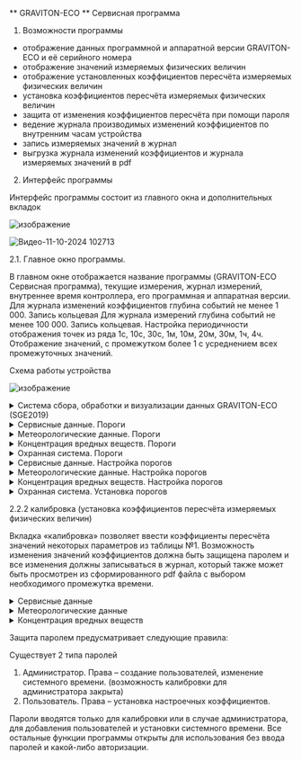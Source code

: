 ** GRAVITON-ECO **
Сервисная программа
1. Возможности программы
  - отображение данных программной и аппаратной версии GRAVITON-ECO и её серийного номера
  - отображение значений измеряемых физических величин
  - отображение установленных коэффициентов пересчёта измеряемых физических величин
  - установка коэффициентов пересчёта измеряемых физических величин
  - защита от изменения коэффициентов пересчёта при помощи пароля
  - ведение журнала производимых изменений коэффициентов по внутренним часам устройства
  - запись измеряемых значений в журнал
  - выгрузка журнала изменений коэффициентов и журнала измеряемых значений в pdf
2. Интерфейс программы

Интерфейс программы состоит из главного окна и дополнительных вкладок

![изображение](https://github.com/user-attachments/assets/274f37be-d5b4-4ae2-8dde-83a4df7dc780)

![Видео-11-10-2024 102713](https://github.com/user-attachments/assets/5c098ef7-12b9-4bc5-b394-4c9ba834ee7e)


2.1. Главное окно программы.

В главном окне отображается название программы (GRAVITON-ECO 
Сервисная программа), текущие измерения, журнал измерений, внутреннее время контроллера, его программная и аппаратная версии. 
Для журнала изменений коэффициентов  глубина событий не менее 1 000. Запись кольцевая
Для журнала измерений глубина событий не менее 100 000. Запись кольцевая. Настройка периодичности отображения точек из ряда 1с, 10с, 30с, 1м, 10м, 20м, 30м, 1ч, 4ч. Отображение значений, с промежутком более 1 с усреднением всех промежуточных значений.

Схема работы устройства

![изображение](https://github.com/user-attachments/assets/b74241ac-8602-4bda-8e91-634a9437a68d)

<details>
  <summary>Система сбора, обработки и визуализации данных GRAVITON-ECO (SGE2019)</summary>

В настоящий момент система SGE2019 позволяет собирать и обрабатывать данные от 6 устройств. Каждое устройство представляет собой измерительный модуль с датчиками и интерфейсом RS 232 (RS485), подключенный к конвертеру, преобразующему RS 232 в адресную линию связи ULC. Адресная линия связи ULC подключена к контроллеру PROTON (GRAVITON-M), осуществляющему циклический опрос измерительного модуля (Измерительных модулей) и преобразующему данные в протокол Modbus TCP. Контроллер PROTON (GRAVITON-M) через порт Ethernet подключен к микрокомпьютеру Raspberry Pi 4, который посредством встроенного GSM\Wi-Fi модема передаёт на удалённый сервер полученные данные и принимает от него команды управления.

На Raspberry Pi 4 установлена операционная система Linux, программное обеспечение Nodred. Nodred, через ядро опроса, опрашивает контроллер PROTON (GRAVITON-M) в протоколе Modbus TCP через Ethernet соединение. Затем данные конвертируются в MQTT сообщения, которые посредством встроенного GSM модема передаются на удалённый сервер.

</details>


<details>
  <summary>Сервисные данные. Пороги</summary>

| № пп | Адрес\№ Регистра | Тип регистра | Описание                              |
|------|------------------|---------------|---------------------------------------|
| 1    | 1\15             | 02            | Температура в измерителе Порог 1      |
| 1    | 1\16             | 02            | Температура в измерителе Порог 2      |
| 1    | 1\17             | 02            | Температура в измерителе dX/dT        |
| 2    | 1\18             | 02            | Влажность в измерителе Порог 1        |
| 2    | 1\19             | 02            | Влажность в измерителе Порог 2        |
| 2    | 1\20             | 02            | Влажность в измерителе dX/dT          |
| 3    | 1\3              | 02            | Давление в измерителе Порог 1         |
| 3    | 1\4              | 02            | Давление в измерителе Порог 2         |
| 3    | 1\5              | 02            | Давление в измерителе dX/dT           |
| 4    | 3\?              | 02            | Скорость пробоотбора Порог 1          |
| 4    | 3\?              | 02            | Скорость пробоотбора Порог 2          |
| 4    | 3\?              | 02            | Скорость пробоотбора dX/dT            |
| 5    | 1\6              | 02            | Напряжение Порог 1                   |
| 5    | 1\7              | 02            | Напряжение Порог 2                   |
| 5    | 1\8              | 02            | Напряжение dX/dT                     |

</details>
<details>
  <summary>Метеорологические данные. Пороги</summary>

| № пп | Адрес\№ Регистра | Тип регистра | Описание                              |
|------|------------------|---------------|---------------------------------------|
| 6    | 2\15             | 02            | Температура Порог 1                   |
| 6    | 2\16             | 02            | Температура Порог 2                   |
| 6    | 2\17             | 02            | Температура dX/dT                     |
| 7    | 2\18             | 02            | Влажность Порог 1                     |
| 7    | 2\19             | 02            | Влажность Порог 2                     |
| 7    | 2\20             | 02            | Влажность dX/dT                       |
| 8    | 2\3              | 02            | Давление Порог 1                      |
| 8    | 2\4              | 02            | Давление Порог 2                      |
| 8    | 2\5              | 02            | Давление dX/dT                        |

</details>

<details>
  <summary>Концентрация вредных веществ. Пороги</summary>

| № пп | Адрес\№ Регистра | Тип регистра | Описание                              |
|------|------------------|---------------|---------------------------------------|
| 11   | 1\30             | 02            | Оксид углерода (СО) Порог 1           |
| 11   | 1\31             | 02            | Оксид углерода (СО) Порог 2           |
| 11   | 1\32             | 02            | Оксид углерода (СО) dX/dT             |
| 12   | 1\36             | 02            | Оксид азота (NO) Порог 1              |
| 12   | 1\37             | 02            | Оксид азота (NO) Порог 2              |
| 12   | 1\38             | 02            | Оксид азота (NO) dX/dT                |
| 13   | 1\39             | 02            | Диоксид азота (NO2) Порог 1           |
| 13   | 1\40             | 02            | Диоксид азота (NO2) Порог 2           |
| 13   | 1\41             | 02            | Диоксид азота (NO2) dX/dT             |

</details>

<details>
  <summary>Охранная система. Пороги</summary>

| № пп | Адрес\№ Регистра | Тип регистра | Описание                              |
|------|------------------|---------------|---------------------------------------|
| 20   | 1\63             | 02            | Вибрация Порог 1                      |
| 20   | 1\64             | 02            | Вибрация Порог 2                      |
| 20   | 1\65             | 02            | Вибрация dX/dT                        |
| 21   | 1\60             | 02            | Угол наклона Порог 1                  |
| 21   | 1\61             | 02            | Угол наклона Порог 2                  |
| 21   | 1\62             | 02            | Угол наклона dX/dT                    |
| 22   | 3\6              | 02            | Датчик вскрытия Порог 1               |
| 22   | 3\7              | 02            | Датчик вскрытия Порог 2               |
| 22   | 3\8              | 02            | Датчик вскрытия dX/dT                 |

</details>
<details>
  <summary>Сервисные данные. Настройка порогов</summary>

| № пп | Адрес\№ Регистра | Тип регистра | Описание                              |
|------|------------------|---------------|---------------------------------------|
| 1    | 1\20             | 03,06         | Температура в измерителе Порог 1      |
| 1    | 1\21             | 03,06         | Температура в измерителе Порог 2      |
| 1    | 1\22             | 03,06         | Температура в измерителе dX           |
| 1    | 1\23             | 03,06         | Температура в измерителе dT           |
| 2    | 1\24             | 03,06         | Влажность в измерителе Порог 1        |
| 2    | 1\25             | 03,06         | Влажность в измерителе Порог 2        |
| 2    | 1\26             | 03,06         | Влажность в измерителе dX             |
| 2    | 1\27             | 03,06         | Влажность в измерителе dT             |
| 3    | 1\4              | 03,06         | Давление в измерителе Порог 1         |
| 3    | 1\5              | 03,06         | Давление в измерителе Порог 2         |
| 3    | 1\6              | 03,06         | Давление в измерителе dX              |
| 3    | 1\7              | 03,06         | Давление в измерителе dT              |
| 4    | 3\?              | 03,06         | Скорость пробоотбора Порог 1          |
| 4    | 3\?              | 03,06         | Скорость пробоотбора Порог 2          |
| 4    | 3\?              | 03,06         | Скорость пробоотбора dX               |
| 4    | 3\?              | 03,06         | Скорость пробоотбора dT               |
| 5    | 1\8              | 03,06         | Напряжение питания Порог 1            |
| 5    | 1\9              | 03,06         | Напряжение питания Порог 2            |
| 5    | 1\10             | 03,06         | Напряжение питания dX                 |
| 5    | 1\11             | 03,06         | Напряжение питания dT                 |

</details>

<details>
  <summary>Метеорологические данные. Настройка порогов</summary>

| № пп | Адрес\№ Регистра | Тип регистра | Описание                              |
|------|------------------|---------------|---------------------------------------|
| 6    | 2\20             | 03,06         | Температура Порог 1                   |
| 6    | 2\21             | 03,06         | Температура Порог 2                   |
| 6    | 2\22             | 03,06         | Температура dX                        |
| 6    | 2\23             | 03,06         | Температура dT                        |
| 7    | 2\24             | 03,06         | Влажность Порог 1                     |
| 7    | 2\25             | 03,06         | Влажность Порог 2                     |
| 7    | 2\26             | 03,06         | Влажность dX                          |
| 7    | 2\27             | 03,06         | Влажность dT                          |
| 8    | 2\4              | 03,06         | Давление Порог 1                      |
| 8    | 2\5              | 03,06         | Давление Порог 2                      |
| 8    | 2\6              | 03,06         | Давление dX                           |
| 8    | 2\7              | 03,06         | Давление dT                           |
| 9    | 1\28             | 03,06         | Скорость ветра (Освещенность) Порог 1 |
| 9    | 1\29             | 03,06         | Скорость ветра (Освещенность) Порог 2 |
| 9    | 1\30             | 03,06         | Скорость ветра (Освещенность) dX      |
| 9    | 1\31             | 03,06         | Скорость ветра (Освещенность) dT      |
| 10   | 2\8              | 03,06         | Направление ветра (Напряжение питания) Порог 1 |
| 10   | 2\9              | 03,06         | Направление ветра (Напряжение питания) Порог 2 |
| 10   | 2\10             | 03,06         | Направление ветра (Напряжение питания) dX       |
| 10   | 2\11             | 03,06         | Направление ветра (Напряжение питания) dT       |

</details>

<details>
  <summary>Концентрация вредных веществ. Настройка порогов</summary>

| № пп | Адрес\№ Регистра | Тип регистра | Описание                              |
|------|------------------|---------------|---------------------------------------|
| 11   | 1\40             | 03,06         | СО Порог 1                            |
| 11   | 1\41             | 03,06         | СО Порог 2                            |
| 11   | 1\42             | 03,06         | СО dX                                 |
| 11   | 1\43             | 03,06         | СО dT                                 |
| 12   | 1\48             | 03,06         | NО Порог 1                            |
| 12   | 1\49             | 03,06         | NО Порог 2                            |
| 12   | 1\50             | 03,06         | NО dX                                 |
| 12   | 1\51             | 03,06         | NО dT                                 |
| 13   | 1\52             | 03,06         | NО2 Порог 1                           |
| 13   | 1\53             | 03,06         | NО2 Порог 2                           |
| 13   | 1\54             | 03,06         | NО2 dX                                |
| 13   | 1\55             | 03,06         | NО2 dT                                |
| 14   | 1\76             | 03,06         | NH3 Порог 1                           |
| 14   | 1\77             | 03,06         | NH3 Порог 2                           |
| 14   | 1\78             | 03,06         | NH3 dX                                |
| 14   | 1\79             | NH3 dT                                |
| 15   | 1\44             | 03,06         | СО2 Порог 1                           |
| 15   | 1\45             | 03,06         | СО2 Порог 2                           |
| 15   | 1\46             | 03,06         | СО2 dX                                |
| 15   | 1\47             | 03,06         | СО2 dT                                |

</details>

<details>
  <summary>Охранная система. Установка порогов</summary>

| № пп | Адрес\№ Регистра | Тип регистра | Описание                              |
|------|------------------|---------------|---------------------------------------|
| 20   | 1\84             | 03,06         | Вибрация Порог 1                      |
| 20   | 1\85             | 03,06         | Вибрация Порог 2                      |
| 20   | 1\86             | 03,06         | Вибрация dX                           |
| 20   | 1\87             | 03,06         | Вибрация dT                           |
| 21   | 1\80             | 03,06         | Угол наклона Порог 1                  |
| 21   | 1\81             | 03,06         | Угол наклона Порог 2                  |
| 21   | 1\82             | 03,06         | Угол наклона dX                       |
| 21   | 1\83             | 03,06         | Угол наклона dT                       |
| 22   | 3\8              | 03,06         | Магнитное поле (Напряжение питания) Порог 1 |
| 22   | 3\9              | 03,06         | Магнитное поле (Напряжение питания) Порог 2 |
| 22   | 3\10             | 03,06         | Магнитное поле (Напряжение питания) dX       |
| 22   | 3\11             | 03,06         | Магнитное поле (Напряжение питания) dT       |

</details>

2.2.2 калибровка (установка коэффициентов пересчёта измеряемых физических величин)

Вкладка «калибровка» позволяет ввести коэффициенты пересчёта значений некоторых параметров из таблицы №1. Возможность изменения значений коэффициентов должна быть защищена паролем и все изменения должны записываться в журнал, который также может быть просмотрен из сформированного pdf файла с выбором необходимого промежутка времени.

<details>
  <summary>Сервисные данные</summary>

| № пп | Адрес\№ Регистра | Тип регистра | Описание                                          |
|------|------------------|---------------|---------------------------------------------------|
| 1    | 1\548            | 03            | Давление в измерителе. Калибровка                 |
| 2    | 1\258            | 03            | Мощность нагревателя измерительной камеры         |
| 2    | 1\259            | 03            | Установка температуры в измерительной камере      |
| 2    | 1\260            | 03            | Шаг изменения мощности нагрева                    |
| 2    | 1\261            | 03            | Время изменения мощности нагрева                  |
| 3    | 3\258            | 03            | Мощность увлажнителя измерительной камеры         |
| 3    | 3\259            | 03            | Установка влажности в измерительной камере        |
| 3    | 3\260            | 03            | Шаг изменения мощности увлажнителя                |
| 3    | 3\261            | 03            | Время изменения мощности увлажнителя              |

</details>

<details>
  <summary>Метеорологические данные</summary>

| № пп | Адрес\№ Регистра | Тип регистра | Описание                                          |
|------|------------------|---------------|---------------------------------------------------|
| 4    | 1\544            | 03            | Скорость ветра (АЦП 1). Коэффициент пересчёта     |

</details>

<details>
  <summary>Концентрация вредных веществ</summary>

| № пп | Адрес\№ Регистра | Тип регистра | Описание                                          |
|------|------------------|---------------|---------------------------------------------------|
| 5    | 1\520            | 03            | Оксид углерода (СО) Установка нуля                |
| 5    | 1\521            | 03            | Оксид углерода (СО) Концентрация ПГС              |
| 5    | 1\522            | 03            | Оксид углерода (СО) Значение АЦП                  |
| 5    | 1\523            | 03            | Оксид углерода (СО) Расчётный ноль                |
| 6    | 1\512            | 03            | Оксид азота (NO)  Установка нуля                  |
| 6    | 1\513            | 03            | Оксид азота (NO)  Концентрация ПГС                |
| 6    | 1\514            | 03            | Оксид азота (NO)  Значение АЦП                    |
| 6    | 1\515            | 03            | Оксид азота (NO)  Расчётный ноль                  |
| 7    | 1\516            | 03            | Диоксид азота (NO2) Установка нуля                |
| 7    | 1\517            | 03            | Диоксид азота (NO2) Концентрация ПГС              |
| 7    | 1\518            | 03            | Диоксид азота (NO2) Значение АЦП                  |
| 7    | 1\519            | 03            | Диоксид азота (NO2) Расчётный ноль                |
| 8    | 1\524            | 03            | Диоксид серы (SO2) Установка нуля                 |
| 8    | 1\525            | 03            | Диоксид серы (SO2) Концентрация ПГС               |
| 8    | 1\526            | 03            | Диоксид серы (SO2) Значение АЦП                   |
| 8    | 1\527            | 03            | Диоксид серы (SO2) Расчётный ноль                 |
| 9    | 1\529            | 03            | Летучая органика. Установка в чистом воздухе      |

</details>


Защита паролем предусматривает следующие правила:

Существует 2 типа паролей
1. Администратор. Права – создание пользователей, изменение системного времени. (возможность калибровки для администратора закрыта)
2. Пользователь. Права – установка настроечных коэффициентов.

Пароли вводятся только для калибровки или в случае администратора, для добавления пользователей и установки системного времени.
Все остальные функции программы открыты для использования без ввода паролей и какой-либо авторизации.
